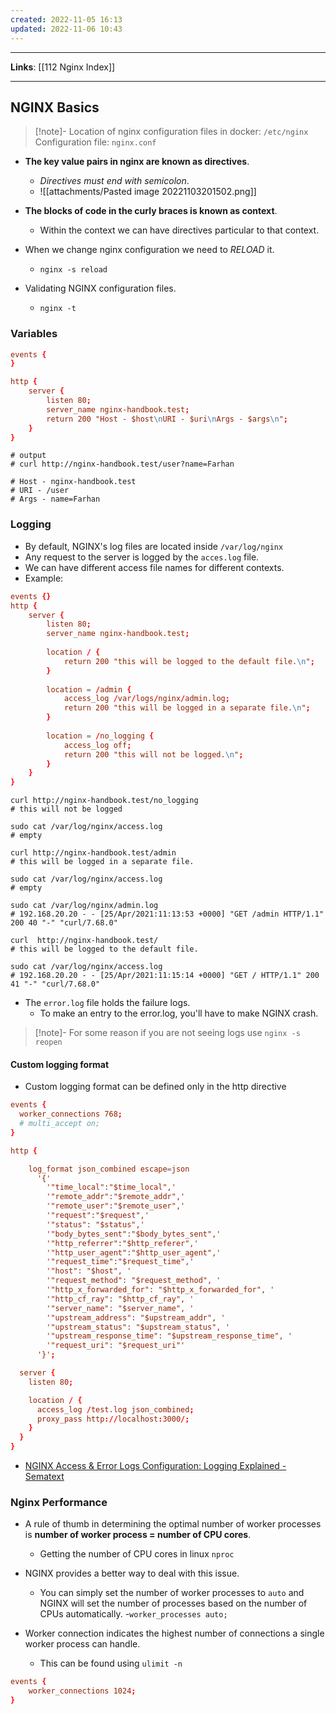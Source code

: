 ```yaml
---
created: 2022-11-05 16:13
updated: 2022-11-06 10:43
---
```

---
**Links**: [[112 Nginx Index]]

---
## NGINX Basics
> [!note]- Location of nginx configuration files in docker: `/etc/nginx`
> Configuration file: `nginx.conf`

- **The key value pairs in nginx are known as directives**.
	- *Directives must end with semicolon*.
	- ![[attachments/Pasted image 20221103201502.png]]
- **The blocks of code in the curly braces is known as context**.
	- Within the context we can have directives particular to that context.

- When we change nginx configuration we need to *RELOAD* it.
	- `nginx -s reload`
- Validating NGINX configuration files.
	- `nginx -t`

### Variables
```nginx.conf
events {
}

http {
    server {
        listen 80;
        server_name nginx-handbook.test;
        return 200 "Host - $host\nURI - $uri\nArgs - $args\n";
    }
}

```

```shell
# output
# curl http://nginx-handbook.test/user?name=Farhan

# Host - nginx-handbook.test
# URI - /user
# Args - name=Farhan
```

### Logging
- By default, NGINX's log files are located inside `/var/log/nginx`
- Any request to the server is logged by the `acces.log` file.
- We can have different access file names for different contexts.
- Example: 
```nginx.conf
events {}
http {
    server {
        listen 80;
        server_name nginx-handbook.test;
        
        location / {
            return 200 "this will be logged to the default file.\n";
        }
        
        location = /admin {
            access_log /var/logs/nginx/admin.log;
            return 200 "this will be logged in a separate file.\n";
        }
        
        location = /no_logging {
            access_log off;
            return 200 "this will not be logged.\n";
        }
    }
}
```

```shell
curl http://nginx-handbook.test/no_logging
# this will not be logged

sudo cat /var/log/nginx/access.log
# empty

curl http://nginx-handbook.test/admin
# this will be logged in a separate file.

sudo cat /var/log/nginx/access.log
# empty

sudo cat /var/log/nginx/admin.log 
# 192.168.20.20 - - [25/Apr/2021:11:13:53 +0000] "GET /admin HTTP/1.1" 200 40 "-" "curl/7.68.0"

curl  http://nginx-handbook.test/
# this will be logged to the default file.

sudo cat /var/log/nginx/access.log 
# 192.168.20.20 - - [25/Apr/2021:11:15:14 +0000] "GET / HTTP/1.1" 200 41 "-" "curl/7.68.0"
```

- The `error.log` file holds the failure logs. 
	- To make an entry to the error.log, you'll have to make NGINX crash.

> [!note]- For some reason if you are not seeing logs use `nginx -s reopen`

#### Custom logging format
- Custom logging format can be defined only in the http directive
```nginx.conf
events {
  worker_connections 768;
  # multi_accept on; 
}

http {

	log_format json_combined escape=json
	  '{' 
	    '"time_local":"$time_local",'
	    '"remote_addr":"$remote_addr",'
	    '"remote_user":"$remote_user",'
	    '"request":"$request",'
	    '"status": "$status",'
	    '"body_bytes_sent":"$body_bytes_sent",'
	    '"http_referrer":"$http_referer",'
	    '"http_user_agent":"$http_user_agent",'
	    '"request_time":"$request_time",'
		'"host": "$host", '
		'"request_method": "$request_method", '
		'"http_x_forwarded_for": "$http_x_forwarded_for", '
		'"http_cf_ray": "$http_cf_ray", '
		'"server_name": "$server_name", '
		'"upstream_address": "$upstream_addr", '
		'"upstream_status": "$upstream_status", '
		'"upstream_response_time": "$upstream_response_time", '
		'"request_uri": "$request_uri"'
	  '}';

  server {
    listen 80; 

    location / { 
      access_log /test.log json_combined;
      proxy_pass http://localhost:3000/;
    }   
  }
}
```

- [NGINX Access & Error Logs Configuration: Logging Explained - Sematext](https://sematext.com/blog/nginx-logs/)

### Nginx Performance
- A rule of thumb in determining the optimal number of worker processes is **number of worker process = number of CPU cores**.
	- Getting the number of CPU cores in linux `nproc`

- NGINX provides a better way to deal with this issue. 
	- You can simply set the number of worker processes to `auto` and NGINX will set the number of processes based on the number of CPUs automatically.
	-`worker_processes auto;`

- Worker connection indicates the highest number of connections a single worker process can handle.
	- This can be found using `ulimit -n`
```nginx.conf
events {
    worker_connections 1024;
}
```